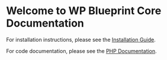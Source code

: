 # Welcome to WP Blueprint Core Documentation

For installation instructions, please see the [Installation Guide](installation).

For code documentation, please see the [PHP Documentation](api).
